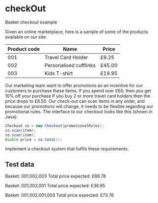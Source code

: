 # checkOut
Basket checkout example

Given an online marketplace, here is a sample of
some of the products available on our site:

| Product code | Name | Price|
|---|---|---|
|001 | Travel Card Holder | £9.25|
|002 | Personalised cufflinks | £45.00|
|003 | Kids T-shirt | £19.95|

Our marketing team want to offer promotions as an incentive for
our customers to purchase these items.
If you spend over £60, then you get 10% off your purchase
If you buy 2 or more travel card holders then the price drops to
£8.50.
Our check-out can scan items in any order, and because our
promotions will change, it needs to be flexible regarding our
promotional rules.
The interface to our checkout looks like this (shown in Java):
```java
Checkout co = new Checkout(promotionalRules);
co.scan(item);
co.scan(item);
Double price = co.total();
```
Implement a checkout system that fulfils these requirements.

Test data
---------
Basket: 001,002,003
Total price expected: £66.78

Basket: 001,003,001
Total price expected: £36.95

Basket: 001,002,001,003
Total price expected: £73.76
